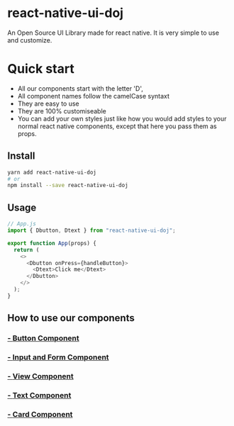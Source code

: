 # react-native-ui-doj

An Open Source UI Library made for react native. It is very simple to use and customize.

# Quick start

- All our components start with the letter 'D',
- All component names follow the camelCase syntaxt
- They are easy to use
- They are 100% customiseable
- You can add your own styles just like how you would add styles to your normal react native components, except that here you pass them as props.

## Install

```sh
yarn add react-native-ui-doj
# or
npm install --save react-native-ui-doj
```

## Usage

```js
// App.js
import { Dbutton, Dtext } from "react-native-ui-doj";

export function App(props) {
  return (
    <>
      <Dbutton onPress={handleButton}>
        <Dtext>Click me</Dtext>
      </Dbutton>
    </>
  );
}
```

## How to use our components

### [ - **Button Component** ](/src/Button/docs.md)

### [ - **Input and Form Component** ](/src/Form/docs.md)

### [ - **View Component** ](/src/View/docs.md)

### [ - **Text Component** ](/src/Text/docs.md)

### [ - **Card Component** ](/src/Card/docs.md)
